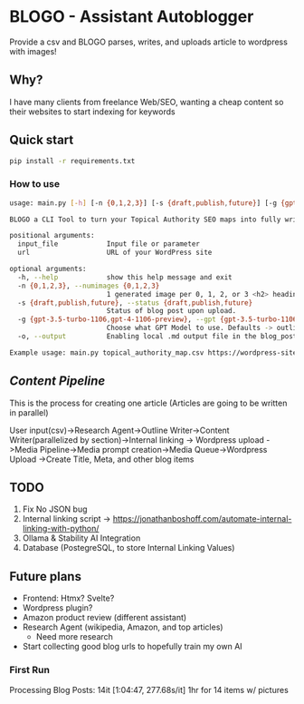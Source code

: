# BLOGO - Assistant Autoblogger
Provide a csv and BLOGO parses, writes, and uploads article to wordpress with images!

## Why?
I have many clients from freelance Web/SEO, wanting a cheap content so their websites to start indexing for keywords

## Quick start
```bash
pip install -r requirements.txt
```
### How to use
```bash
usage: main.py [-h] [-n {0,1,2,3}] [-s {draft,publish,future}] [-g {gpt-3.5-turbo-1106,gpt-4-1106-preview}] [-o] input_file url

BLOGO a CLI Tool to turn your Topical Authority SEO maps into fully written articles that are uploaded to your site

positional arguments:
  input_file            Input file or parameter
  url                   URL of your WordPress site

optional arguments:
  -h, --help            show this help message and exit
  -n {0,1,2,3}, --numimages {0,1,2,3}
                        1 generated image per 0, 1, 2, or 3 <h2> headings.
  -s {draft,publish,future}, --status {draft,publish,future}
                        Status of blog post upon upload.
  -g {gpt-3.5-turbo-1106,gpt-4-1106-preview}, --gpt {gpt-3.5-turbo-1106,gpt-4-1106-preview}
                        Choose what GPT Model to use. Defaults -> outline=gpt-4-1106-preview and content_writer=gpt-3.5-turbo-1106
  -o, --output          Enabling local .md output file in the blog_posts dir

Example usage: main.py topical_authority_map.csv https://wordpress-site.com
```

## *Content Pipeline*
This is the process for creating one article (Articles are going to be written in parallel)

User input(csv)->Research Agent->Outline Writer->Content Writer(parallelized by section)->Internal linking -> Wordpress upload
               ->Media Pipeline->Media prompt creation->Media Queue->Wordpress Upload
               ->Create Title, Meta, and other blog items
                
## TODO
1. Fix No JSON bug
2. Internal linking script -> https://jonathanboshoff.com/automate-internal-linking-with-python/
3. Ollama & Stability AI Integration
4. Database (PostegreSQL, to store Internal Linking Values)

## Future plans
- Frontend: Htmx? Svelte?
- Wordpress plugin?
- Amazon product review (different assistant)
- Research Agent (wikipedia, Amazon, and top articles)
    - Need more research
- Start collecting good blog urls to hopefully train my own AI
 
### First Run
Processing Blog Posts: 14it [1:04:47, 277.68s/it] 1hr for 14 items w/ pictures
